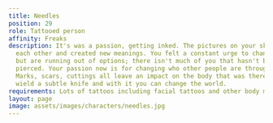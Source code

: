 ```yaml
---
title: Needles
position: 29
role: Tattooed person
affinity: Freaks
description: It's was a passion, getting inked. The pictures on your skin melded into
  each other and created new meanings. You felt a constant urge to change your body,
  but are running out of options; there isn't much of you that hasn't been inked or
  pierced. Your passion now is for changing who other people are through body modification.
  Marks, scars, cuttings all leave an impact on the body that was there before. You
  wield a subtle knife and with it you can change the world.
requirements: Lots of tattoos including facial tattoos and other body modifications
layout: page
image: assets/images/characters/needles.jpg
---
```


